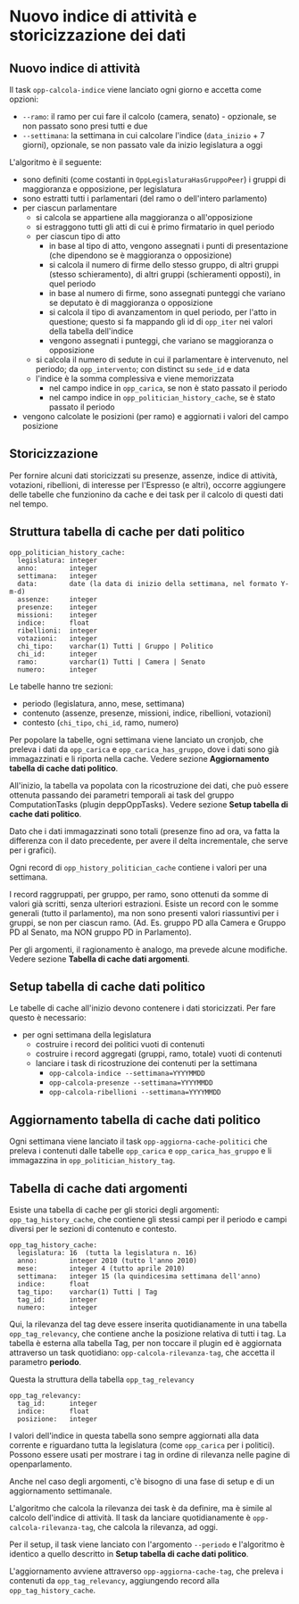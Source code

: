 Nuovo indice di attività e storicizzazione dei dati
===================================================

Nuovo indice di attività
------------------------

Il task `opp-calcola-indice` viene lanciato ogni giorno e accetta come opzioni:

  - `--ramo`: il ramo per cui fare il calcolo (camera, senato) - opzionale, se non passato sono presi tutti e due
  - `--settimana`: la settimana in cui calcolare l'indice (`data_inizio` + 7 giorni), opzionale, se non passato vale da inizio legislatura a oggi

L'algoritmo è il seguente:

  - sono definiti (come costanti in `OppLegislaturaHasGruppoPeer`) i gruppi di maggioranza e opposizione, per legislatura
  - sono estratti tutti i parlamentari (del ramo o dell'intero parlamento)
  - per ciascun parlamentare
    - si calcola se appartiene alla maggioranza o all'opposizione
    - si estraggono tutti gli atti di cui è primo firmatario in quel periodo
    - per ciascun tipo di atto
      - in base al tipo di atto, vengono assegnati i punti di presentazione (che dipendono se è maggioranza o opposizione)
      - si calcola il numero di firme dello stesso gruppo, di altri gruppi (stesso schieramento), di altri gruppi (schieramenti opposti), in quel periodo
      - in base al numero di firme, sono assegnati punteggi che variano se deputato è di maggioranza o opposizione
      - si calcola il tipo di avanzamentom in quel periodo, per l'atto in questione; questo si fa mappando gli id di `opp_iter` nei valori della tabella dell'indice
      - vengono assegnati i punteggi, che variano se maggioranza o opposizione
    - si calcola il numero di sedute in cui il parlamentare è intervenuto, nel periodo; da `opp_intervento`; con distinct su `sede_id` e data
    - l'indice è la somma complessiva e viene memorizzata 
      - nel campo indice in `opp_carica`, se non è stato passato il periodo
      - nel campo indice in `opp_politician_history_cache`, se è stato passato il periodo
  - vengono calcolate le posizioni (per ramo) e aggiornati i valori del campo posizione
 

Storicizzazione
---------------
Per fornire alcuni dati storicizzati su presenze, assenze, indice di attività, votazioni, ribellioni, di interesse per l'Espresso (e altri), occorre aggiungere delle tabelle che funzionino da cache e dei task per il calcolo di questi dati nel tempo.

Struttura tabella di cache per dati politico
--------------------------------------------
    opp_politician_history_cache:
      legislatura: integer
      anno:        integer
      settimana:   integer
      data:        date (la data di inizio della settimana, nel formato Y-m-d)
      assenze:     integer
      presenze:    integer
      missioni:    integer
      indice:      float
      ribellioni:  integer
      votazioni:   integer
      chi_tipo:    varchar(1) Tutti | Gruppo | Politico
      chi_id:      integer
      ramo:        varchar(1) Tutti | Camera | Senato
      numero:      integer
    
Le tabelle hanno tre sezioni:

- periodo (legislatura, anno, mese, settimana)
- contenuto (assenze, presenze, missioni, indice, ribellioni, votazioni)
- contesto (`chi_tipo`, `chi_id`, ramo, numero)

Per popolare la tabelle, ogni settimana viene lanciato un cronjob, che preleva i dati da `opp_carica` e `opp_carica_has_gruppo`, dove i dati sono già immagazzinati e li riporta nella cache. Vedere sezione **Aggiornamento tabella di cache dati politico**.

All'inizio, la tabella va popolata con la ricostruzione dei dati, che può essere ottenuta passando dei parametri temporali ai task del gruppo ComputationTasks (plugin deppOppTasks). Vedere sezione **Setup tabella di cache dati politico**.

Dato che i dati immagazzinati sono totali (presenze fino ad ora, va fatta la differenza con il dato precedente, per avere il delta incrementale, che serve per i grafici).

Ogni record di `opp_history_politician_cache` contiene i valori per una settimana.

I record raggruppati, per gruppo, per ramo, sono ottenuti da somme di valori già scritti, senza ulteriori estrazioni.
Esiste un record con le somme generali (tutto il parlamento), ma non sono presenti valori riassuntivi per i gruppi, se non per ciascun ramo. (Ad. Es. gruppo PD alla Camera e Gruppo PD al Senato, ma NON gruppo PD in Parlamento).

Per gli argomenti, il ragionamento è analogo, ma prevede alcune modifiche. Vedere sezione **Tabella di cache dati argomenti**.

Setup tabella di cache dati politico
------------------------------------
Le tabelle di cache all'inizio devono contenere i dati storicizzati. Per fare questo è necessario:

- per ogni settimana della legislatura
  - costruire i record dei politici vuoti di contenuti
  - costruire i record aggregati (gruppi, ramo, totale) vuoti di contenuti
  - lanciare i task di ricostruzione dei contenuti per la settimana
    - `opp-calcola-indice --settimana=YYYYMMDD`
    - `opp-calcola-presenze --settimana=YYYYMMDD`
    - `opp-calcola-ribellioni --settimana=YYYYMMDD`
      
Aggiornamento tabella di cache dati politico
--------------------------------------------
Ogni settimana viene lanciato il task `opp-aggiorna-cache-politici` che preleva i contenuti dalle tabelle `opp_carica` e `opp_carica_has_gruppo` e li immagazzina in `opp_politician_history_tag`.



Tabella di cache dati argomenti
-------------------------------
Esiste una tabella di cache per gli storici degli argomenti: `opp_tag_history_cache`, che contiene gli stessi campi per il periodo e campi diversi per le sezioni di contenuto e contesto.

    opp_tag_history_cache:
      legislatura: 16  (tutta la legislatura n. 16)
      anno:        integer 2010 (tutto l'anno 2010)
      mese:        integer 4 (tutto aprile 2010)
      settimana:   integer 15 (la quindicesima settimana dell'anno)
      indice:      float
      tag_tipo:    varchar(1) Tutti | Tag
      tag_id:      integer
      numero:      integer

Qui, la rilevanza del tag deve essere inserita quotidianamente in una tabella `opp_tag_relevancy`, che contiene anche la posizione relativa di tutti i tag. La tabella è esterna alla tabella Tag, per non toccare il plugin ed è aggiornata attraverso un task quotidiano: `opp-calcola-rilevanza-tag`, che accetta il parametro **periodo**.

Questa la struttura della tabella `opp_tag_relevancy`

    opp_tag_relevancy:
      tag_id:      integer
      indice:      float
      posizione:   integer
      
I valori dell'indice in questa tabella sono sempre aggiornati alla data corrente e riguardano tutta la legislatura (come `opp_carica` per i politici). Possono essere usati per mostrare i tag in ordine di rilevanza nelle pagine di openparlamento.

Anche nel caso degli argomenti, c'è bisogno di una fase di setup e di un aggiornamento settimanale.

L'algoritmo che calcola la rilevanza dei task è da definire, ma è simile al calcolo dell'indice di attività.
Il task da lanciare quotidianamente è `opp-calcola-rilevanza-tag`, che calcola la rilevanza, ad oggi.

Per il setup, il task viene lanciato con l'argomento `--periodo` e l'algoritmo è identico a quello descritto in **Setup tabella di cache dati politico**.

L'aggiornamento avviene attraverso `opp-aggiorna-cache-tag`, che preleva i contenuti da `opp_tag_relevancy`, aggiungendo record alla `opp_tag_history_cache`.

